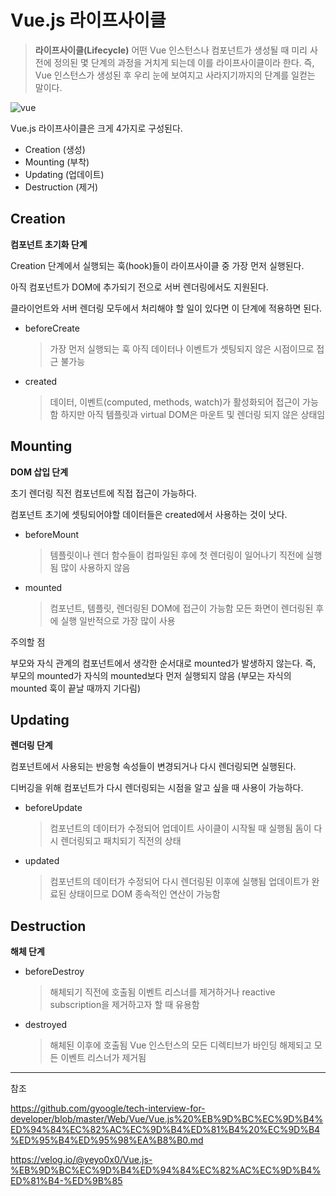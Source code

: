 # Vue.js 라이프사이클

> **라이프사이클(Lifecycle)**
> 어떤 Vue 인스턴스나 컴포넌트가 생성될 때 미리 사전에 정의된 몇 단계의 과정을 거치게 되는데 이를 라이프사이클이라 한다.
> 즉, Vue 인스턴스가 생성된 후 우리 눈에 보여지고 사라지기까지의 단계를 일컫는 말이다.


![vue](https://user-images.githubusercontent.com/38287375/191433425-00ee00b2-88da-49e9-b97d-1e6b686f1fde.png)

Vue.js 라이프사이클은 크게 4가지로 구성된다.

- Creation (생성)
- Mounting (부착)
- Updating (업데이트)
- Destruction (제거)

## Creation

**컴포넌트 초기화 단계**

Creation 단계에서 실행되는 훅(hook)들이 라이프사이클 중 가장 먼저 실행된다.

아직 컴포넌트가 DOM에 추가되기 전으로 서버 렌더링에서도 지원된다.

클라이언트와 서버 렌더링 모두에서 처리해야 할 일이 있다면 이 단계에 적용하면 된다.

- beforeCreate
  > 가장 먼저 실행되는 훅
  > 아직 데이터나 이벤트가 셋팅되지 않은 시점이므로 접근 불가능
- created
  > 데이터, 이벤트(computed, methods, watch)가 활성화되어 접근이 가능함
  > 하지만 아직 템플릿과 virtual DOM은 마운트 및 렌더링 되지 않은 상태임

## Mounting

**DOM 삽입 단계**

초기 렌더링 직전 컴포넌트에 직접 접근이 가능하다.

컴포넌트 초기에 셋팅되어야할 데이터들은 created에서 사용하는 것이 낫다.

- beforeMount
   > 템플릿이나 렌더 함수들이 컴파일된 후에 첫 렌더링이 일어나기 직전에 실행됨
   > 많이 사용하지 않음
- mounted
   > 컴포넌트, 템플릿, 렌더링된 DOM에 접근이 가능함
   > 모든 화면이 렌더링된 후에 실행
   > 일반적으로 가장 많이 사용

주의할 점

부모와 자식 관계의 컴포넌트에서 생각한 순서대로 mounted가 발생하지 않는다. 즉, 부모의 mounted가 자식의 mounted보다 먼저 실행되지 않음 (부모는 자식의 mounted 훅이 끝날 때까지 기다림)

## Updating

**렌더링 단계**

컴포넌트에서 사용되는 반응형 속성들이 변경되거나 다시 렌더링되면 실행된다.

디버깅을 위해 컴포넌트가 다시 렌더링되는 시점을 알고 싶을 때 사용이 가능하다.

- beforeUpdate
   > 컴포넌트의 데이터가 수정되어 업데이트 사이클이 시작될 때 실행됨
   > 돔이 다시 렌더링되고 패치되기 직전의 상태
- updated
   > 컴포넌트의 데이터가 수정되어 다시 렌더링된 이후에 실행됨
   > 업데이트가 완료된 상태이므로 DOM 종속적인 연산이 가능함

## Destruction

**해체 단계**

- beforeDestroy
   > 해체되기 직전에 호출됨
   > 이벤트 리스너를 제거하거나 reactive subscription을 제거하고자 할 때 유용함
- destroyed
   > 해체된 이후에 호출됨
   > Vue 인스턴스의 모든 디렉티브가 바인딩 해제되고 모든 이벤트 리스너가 제거됨

---

참조

https://github.com/gyoogle/tech-interview-for-developer/blob/master/Web/Vue/Vue.js%20%EB%9D%BC%EC%9D%B4%ED%94%84%EC%82%AC%EC%9D%B4%ED%81%B4%20%EC%9D%B4%ED%95%B4%ED%95%98%EA%B8%B0.md

https://velog.io/@yeyo0x0/Vue.js-%EB%9D%BC%EC%9D%B4%ED%94%84%EC%82%AC%EC%9D%B4%ED%81%B4-%ED%9B%85
